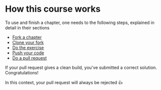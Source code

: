 # How this course works

To use and finish a chapter, one needs to the following steps,
explained in detail in their sections

 * [Fork a chapter](fork_a_chapter.md)
 * [Clone your fork](clone_your_fork.md)
 * [Do the exercise](do_the_exercise.md)
 * [Push your code](push_your_code.md)
 * [Do a pull request](do_a_pull_request.md)

If your pull request gives a clean build, you've submitted a correct solution. Congratulations! 

In this context, your pull request will always be rejected :+1:

